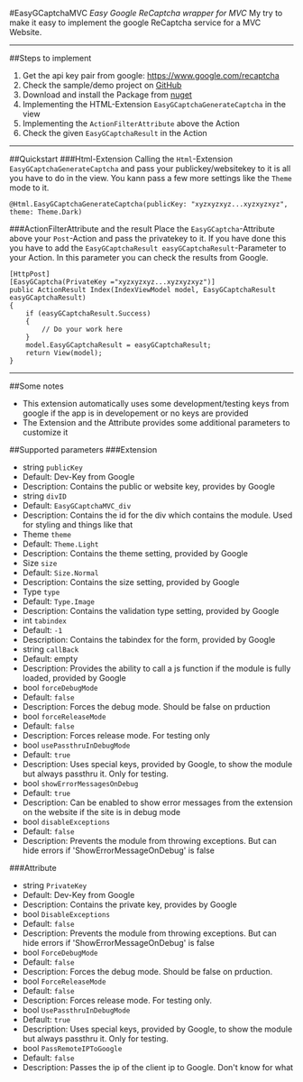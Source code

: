 #EasyGCaptchaMVC
*Easy Google ReCaptcha wrapper for MVC*
My try to make it easy to implement the google ReCaptcha service for a MVC Website.

---------------

##Steps to implement

 1. Get the api key pair from google: https://www.google.com/recaptcha
 2. Check the sample/demo project on [GitHub](https://github.com/stefmde/EasyGCaptchaMVC "GitHub - EasyGCaptchaMVC")
 3. Download and install the Package from [nuget](https://www.nuget.org/packages/EasyGCaptchaMVC/ "nuget - EasyGCaptchaMVC")
 4. Implementing the HTML-Extension `EasyGCaptchaGenerateCaptcha` in the view
 5. Implementing the `ActionFilterAttribute` above the Action
 6. Check the given `EasyGCaptchaResult` in the Action

---------------

##Quickstart
###Html-Extension
Calling the `Html`-Extension `EasyGCaptchaGenerateCaptcha`  and pass your publickey/websitekey to it is all you have to do in the view. You kann pass a few more settings like the `Theme` mode to it.

    @Html.EasyGCaptchaGenerateCaptcha(publicKey: "xyzxyzxyz...xyzxyzxyz", theme: Theme.Dark)

###ActionFilterAttribute and the result
Place the `EasyGCaptcha`-Attribute above your `Post`-Action and pass the privatekey to it.
If you have done this you have to add the `EasyGCaptchaResult easyGCaptchaResult`-Parameter to your Action. In this parameter you can check the results from Google.

    [HttpPost]
	[EasyGCaptcha(PrivateKey ="xyzxyzxyz...xyzxyzxyz")]
	public ActionResult Index(IndexViewModel model, EasyGCaptchaResult easyGCaptchaResult)
	{
		if (easyGCaptchaResult.Success)
		{
			// Do your work here
		}
		model.EasyGCaptchaResult = easyGCaptchaResult;
		return View(model);
	}

---------------

##Some notes

 - This extension automatically uses some development/testing keys from google if the app is in developement or no keys are provided
 - The Extension and the Attribute provides some additional parameters to customize it
 
##Supported parameters
###Extension
 - string `publicKey`
  - Default: Dev-Key from Google
  - Description: Contains the public or website key, provides by Google
 - string `divID`
  - Default: `EasyGCaptchaMVC_div`
  - Description: Contains the id for the div which contains the module. Used for styling and things like that
 - Theme `theme`
  - Default: `Theme.Light`
  - Description: Contains the theme setting, provided by Google
 - Size `size`
  - Default: `Size.Normal`
  - Description: Contains the size setting, provided by Google
 - Type `type`
  - Default: `Type.Image`
  - Description: Contains the validation type setting, provided by Google
 - int `tabindex`
  - Default: `-1`
  - Description: Contains the tabindex for the form, provided by Google
 - string `callBack`
  - Default: empty
  - Description: Provides the ability to call a js function if the module is fully loaded, provided by Google
 - bool `forceDebugMode`
  - Default: `false`
  - Description: Forces the debug mode. Should be false on prduction
 - bool `forceReleaseMode`
  - Default: `false`
  - Description: Forces release mode. For testing only
 - bool `usePassthruInDebugMode`
  - Default: `true`
  - Description: Uses special keys, provided by Google, to show the module but always passthru it. Only for testing.
 - bool `showErrorMessagesOnDebug`
  - Default: `true`
  - Description: Can be enabled to show error messages from the extension on the website if the site is in debug mode
 - bool `disableExceptions`
  - Default: `false`
  - Description: Prevents the module from throwing exceptions. But can hide errors if 'ShowErrorMessageOnDebug' is false




###Attribute

- string `PrivateKey`
 - Default: Dev-Key from Google
 - Description: Contains the private key, provides by Google
- bool `DisableExceptions`
 - Default: `false`
 - Description: Prevents the module from throwing exceptions. But can hide errors if 'ShowErrorMessageOnDebug' is false
- bool `ForceDebugMode`
 - Default: `false`
 - Description: Forces the debug mode. Should be false on prduction.
- bool `ForceReleaseMode`
 - Default: `false`
 - Description: Forces release mode. For testing only.
- bool `UsePassthruInDebugMode`
 - Default: `true`
 - Description: Uses special keys, provided by Google, to show the module but always passthru it. Only for testing.
- bool `PassRemoteIPToGoogle`
 - Default: `false`
 - Description: Passes the ip of the client ip to Google. Don't know for what
